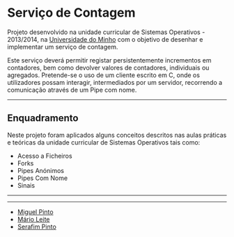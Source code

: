 Serviço de Contagem
==================================================================

Projeto desenvolvido na unidade curricular de Sistemas Operativos - 2013/2014, na [Universidade do Minho](http://www.uminho.pt) com o objetivo de desenhar e implementar um serviço de contagem.

Este serviço deverá permitir registar persistentemente incrementos em contadores, bem como devolver valores de contadores, individuais ou agregados. Pretende-se o uso de um cliente escrito em C, onde os utilizadores possam interagir, intermediados por um servidor, recorrendo a comunicação através de um Pipe com nome.


----------

Enquadramento
-----------------------------

Neste projeto foram aplicados alguns conceitos descritos nas aulas práticas e teóricas da unidade curricular de Sistemas Operativos tais como:

* Acesso a Ficheiros
* Forks
* Pipes Anónimos
* Pipes Com Nome
* Sinais

-------
-------

+ [Miguel Pinto](https://github.com/miguelpinto98)
+ [Mário Leite](https://github.com/maleite)
+ [Serafim Pinto](https://github.com/serafimpinto)
